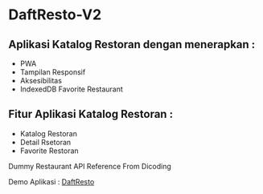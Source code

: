# DaftResto-V2

## Aplikasi Katalog Restoran dengan menerapkan :

* PWA
* Tampilan Responsif
* Aksesibilitas
* IndexedDB Favorite Restaurant

## Fitur Aplikasi Katalog Restoran :
* Katalog Restoran
* Detail Rsetoran
* Favorite Restoran 

Dummy Restaurant API Reference From Dicoding
<p>Demo Aplikasi : <a href="https://neizarkevin-daftresto-v2.netlify.app/">DaftResto</a></p>
